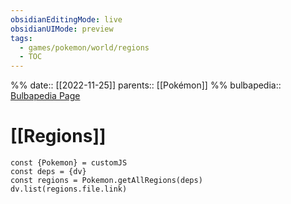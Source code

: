 ```yaml
---
obsidianEditingMode: live
obsidianUIMode: preview
tags:
  - games/pokemon/world/regions
  - TOC
---
```

%%
date:: [[2022-11-25]]
parents:: [[Pokémon]]
%%
bulbapedia:: [Bulbapedia Page]()

# [[Regions]]

```dataviewjs
const {Pokemon} = customJS
const deps = {dv}
const regions = Pokemon.getAllRegions(deps)
dv.list(regions.file.link)
```